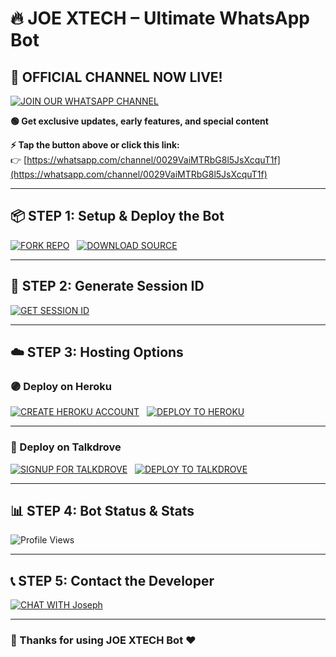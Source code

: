 # 🔥 JOE XTECH – Ultimate WhatsApp Bot

## 🚨 OFFICIAL CHANNEL NOW LIVE!

[![JOIN OUR WHATSAPP CHANNEL](https://img.shields.io/badge/📲%20JOIN%20OUR%20WHATSAPP%20CHANNEL-00E676?style=for-the-badge&logo=whatsapp&logoColor=white)](https://whatsapp.com/channel/0029VaiMTRbG8l5JsXcquT1f)

**🟢 Get exclusive updates, early features, and special content**

**⚡ Tap the button above or click this link:**  
👉 [https://whatsapp.com/channel/0029VaiMTRbG8l5JsXcquT1f](https://whatsapp.com/channel/0029VaiMTRbG8l5JsXcquT1f)

---

## 📦 STEP 1: Setup & Deploy the Bot

[![FORK REPO](https://img.shields.io/badge/🔁%20FORK%20THIS%20REPO-black?style=for-the-badge&logo=github&logoColor=white)](https://github.com/Popkiddevs/POPKID-XTECH/fork)
&nbsp;
[![DOWNLOAD SOURCE](https://img.shields.io/badge/⬇️%20DOWNLOAD%20SOURCE-white?style=for-the-badge&logo=google-drive&logoColor=black)](https://www.mediafire.com/file/0r8763dp8axy5ap/ZIPPY-XTECH-main+(4).zip/file)

---

## 🔐 STEP 2: Generate Session ID

[![GET SESSION ID](https://img.shields.io/badge/🔓%20GET%20SESSION%20ID-white?style=for-the-badge&logo=vercel&logoColor=black)](https://prikinpopkif.onrender.com/pair)

---

## ☁️ STEP 3: Hosting Options

### 🟣 Deploy on Heroku

[![CREATE HEROKU ACCOUNT](https://img.shields.io/badge/👤%20CREATE%20HEROKU%20ACCOUNT-red?style=for-the-badge&logo=heroku&logoColor=white)](https://signup.heroku.com/)
&nbsp;
[![DEPLOY TO HEROKU](https://img.shields.io/badge/🚀%20DEPLOY%20TO%20HEROKU-green?style=for-the-badge&logo=heroku&logoColor=white)](https://tinyurl.com/yc3ae75m)

---

### 🧡 Deploy on Talkdrove

[![SIGNUP FOR TALKDROVE](https://img.shields.io/badge/📝%20SIGNUP%20FOR%20TALKDROVE-grey?style=for-the-badge&logo=rocket&logoColor=white&labelColor=black)](https://host.talkdrove.com/auth/signup?ref=F3E97634)
&nbsp;
[![DEPLOY TO TALKDROVE](https://img.shields.io/badge/🔥%20DEPLOY%20TO%20TALKDROVE-orange?style=for-the-badge&logo=rocket&logoColor=orange&labelColor=black)](https://host.talkdrove.com/dashboard/select-bot/prepare-deployment?botId=53)

---

## 📊 STEP 4: Bot Status & Stats

![Profile Views](https://komarev.com/ghpvc/?username=popkiddevs&style=for-the-badge&color=blue)

---

## 📞 STEP 5: Contact the Developer

[![CHAT WITH Joseph](https://img.shields.io/badge/💬%20CHAT%20WITH%20DEV-25D366?style=for-the-badge&logo=whatsapp&logoColor=white)](https://wa.me/+254114305147)

---

### 🙏 Thanks for using JOE XTECH Bot ❤️
